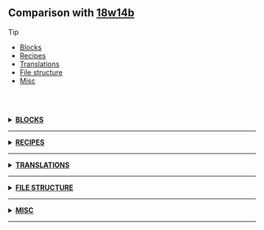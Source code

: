 ## Comparison with [18w14b](https://github.com/PixiGeko/Minecraft-generated-data/tree/18w14b)

> [!TIP]
> - [Blocks](#blocks)
> - [Recipes](#recipes)
> - [Translations](#translations)
> - [File structure](#file-structure)
> - [Misc](#misc)

<br/><br/>
<details><summary><b><ins>BLOCKS</ins></b><a name="blocks"></a></summary>
<br/>
<details>
<summary>
🗒️ List
</summary>

```diff
+ blue_ice.json
+ conduit.json
```

</details>
</details>
<hr/>
<details><summary><b><ins>RECIPES</ins></b><a name="recipes"></a></summary>
<br/>
<details>
<summary>
🗒️ List
</summary>

```diff
+ blue_ice.json
+ conduit.json
```

</details>
</details>
<hr/>
<details><summary><b><ins>TRANSLATIONS</ins></b><a name="translations"></a></summary>
<br/>
<details>
<summary>
Keys
</summary>

```diff
+ block.minecraft.blue_ice: Blue Ice
+ block.minecraft.conduit: Conduit
+ effect.conduit_power: Conduit Power
+ entity.minecraft.dolphin: Dolphin
+ item.minecraft.dolphin_spawn_egg: Spawn Dolphin
+ item.minecraft.heart_of_the_sea: Heart of the Sea
+ item.minecraft.nautilus_shell: Nautilus Shell
+ menu.savingLevel: Saving world
+ options.biomeBlendRadius: Biome Blend
```

</details>
<details>
<summary>
Changes
</summary>
<br/>
<table>
<tr><th>Name</th><th>18w14b</th><th>18w15a</th></tr>
<tr><th align="left"><div style="width:290px">item.minecraft.tipped_arrow.effect.turtle_master</div></th><td>Arrow of The Turtle Master</td><td>Arrow of the Turtle Master</td></tr>
<tr><th align="left"><div style="width:290px">item.minecraft.splash_potion.effect.turtle_master</div></th><td>Potion of the Turtle Master</td><td>Splash Potion of the Turtle Master</td></tr>
</table>
<br/>
</details>
</details>
<hr/>
<details><summary><b><ins>FILE STRUCTURE</ins></b><a name="file-structure"></a></summary>
<br/>
<details>
<summary>
data
</summary>

```diff
+ minecraft/advancements/recipes/building_blocks/blue_ice.json
+ minecraft/advancements/recipes/misc/conduit.json
+ minecraft/loot_tables/entities/dolphin.json
+ minecraft/recipes/blue_ice.json
+ minecraft/recipes/conduit.json
+ minecraft/tags/blocks/ice.json
```

</details>
<details>
<summary>
assets
</summary>

```diff
+ minecraft/blockstates/blue_ice.json
+ minecraft/blockstates/conduit.json
+ minecraft/models/block/blue_ice.json
+ minecraft/models/block/conduit.json
+ minecraft/models/item/blue_ice.json
+ minecraft/models/item/conduit.json
+ minecraft/models/item/dolphin_spawn_egg.json
+ minecraft/models/item/heart_of_the_sea.json
+ minecraft/models/item/nautilus_shell.json
+ minecraft/textures/blocks/blue_ice.png
+ minecraft/textures/entity/conduit/base.png
+ minecraft/textures/entity/conduit/cage.png
+ minecraft/textures/entity/conduit/entity_core.png
+ minecraft/textures/entity/conduit/wind_vertical.png
+ minecraft/textures/entity/conduit/wind.png
+ minecraft/textures/entity/dolphin.png
+ minecraft/textures/items/heart_of_the_sea.png
+ minecraft/textures/items/nautilus_shell.png
```

</details>
</details>
<hr/>
<details><summary><b><ins>MISC</ins></b><a name="misc"></a></summary>
<br/>
<details>
<summary>
splashes
</summary>

```diff
+ Thank you for the fish!
```

</details>
</details>
<hr/>